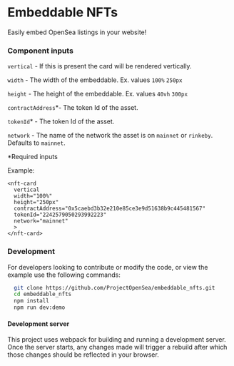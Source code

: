 # Embeddable NFTs
Easily embed OpenSea listings in your website!

### Component inputs

`vertical` - If this is present the card will be rendered vertically.

`width` - The width of the embeddable. Ex. values `100%` `250px`

`height` - The height of the embeddable. Ex. values `40vh` `300px`

`contractAddress`\*- The token Id of the asset.

`tokenId`\* - The token Id of the asset.

`network` - The name of the network the asset is on `mainnet` or `rinkeby`. Defaults to `mainnet`.

\*Required inputs

Example:
```
<nft-card
  vertical
  width="100%"
  height="250px"
  contractAddress="0x5caebd3b32e210e85ce3e9d51638b9c445481567"
  tokenId="2242579050293992223"
  network="mainnet"
  >
</nft-card>
```

### Development
For developers looking to contribute or modify the code, or view the example use the following commands:
```bash
  git clone https://github.com/ProjectOpenSea/embeddable_nfts.git
  cd embeddable_nfts
  npm install
  npm run dev:demo
```

#### Development server
This project uses webpack for building and running a development server. Once the server starts, any changes made will trigger a rebuild after which those changes should be reflected in your browser.

